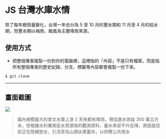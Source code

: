 # JS 台灣水庫水情

除了每年總雨量變化，台灣一年也分為 5 至 10 月的豐水期和 11 月至 4 月的枯水期，而豐水期以梅雨、颱風為主要降雨來源。

## 使用方式
- 把整個專案複製一份到你的電腦裡，這裡指的「內容」不是只有檔案，而是指所有整個專案的歷史紀錄、分支、標籤等內容都會複製一份下來。
```sh
$ git clone
```

----

## 畫面截圖
![](https://i.imgur.com/SbBXmLl.png)
> 國內規模最大的曾文水庫上游 2 天來都有降雨，預估進水效益 300 萬立方米，但根據水利署南區水資源局的觀測資料，蓄水率卻不升反降，原因是目前正在陸續放水，引流至烏山頭水庫蓄存，以供應公共用水